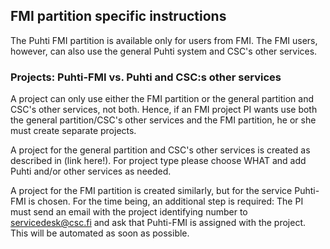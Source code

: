 ## FMI partition specific instructions
The Puhti FMI partition is available only for users from FMI. The FMI users, however, can also use the general Puhti system and CSC's other services.
### Projects: Puhti-FMI vs. Puhti and CSC:s other services
A project can only use either the FMI partition or the general partition and CSC's other services, not both. Hence, if an FMI project PI wants use both the general partition/CSC's other services and the FMI partition, he or she must create separate projects.

A project for the general partition and CSC's other services is created as described in (link here!). For project type please choose WHAT and add Puhti and/or other services as needed.

A project for the FMI partition is created similarly, but for the service Puhti-FMI is chosen. For the time being, an additional step is required: The PI must send an email with the project identifying number to servicedesk@csc.fi and ask that Puhti-FMI is assigned with the project. This will be automated as soon as possible.
